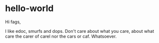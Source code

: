 # hello-world

Hi fags,

I like edoc, smurfs and dops.
Don't care about what you care, about what care the carer of carel nor the cars or caf.
Whatsoever.
